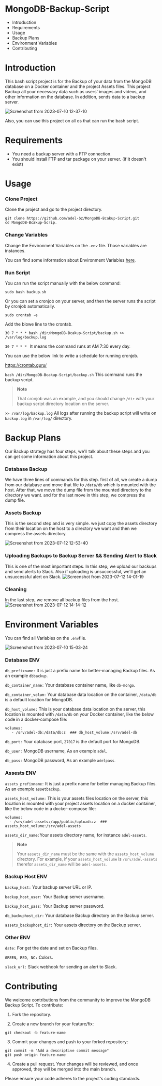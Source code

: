 # MongoDB-Backup-Script

- Introduction
- Requirements
- Usage
- Backup Plans
- Environment Variables
- Contributing

# Introduction
This bash script project is for the Backup of your data from the MongoDB database on a Docker container and the project Assets files.
This project Backup all your necessary data such as users' images and videos, and other information on the database. In addition, sends data to a backup server.


![Screenshot from 2023-07-10 12-37-10](https://github.com/adel-bz/MongoDB-Bcakup-Script/assets/45201934/7380833e-21e8-4146-bd49-2d4090251c33)

Also, you can use this project on all os that can run the bash script.

# Requirements
- You need a backup server with a FTP connection.
- You should install FTP and tar package on your server. (if it doesn't exist)

# Usage
### Clone Project
Clone the project and go to the project directory.
```
git clone https://github.com/adel-bz/MongoDB-Bcakup-Script.git
cd MongoDB-Bcakup-Scrip.
```
### Change Variables
Change the Environment Variables on the ```.env``` file. Those variables are instances.

You can find some information about Environment Variables [here](#environment-variables).

### Run Script
You can run the script manually with the below command:
```
sudo bash backup.sh
```
Or you can set a cronjob on your server, and then the server runs the script by cronjob automatically.
```
sudo crontab -e
```
Add the blowe line to the crontab.
```
30 7 * * * bash /dir/MongoDB-Bcakup-Script/backup.sh >> /var/log/backup.log
```

```30 7 * * * ```  It means the command runs at AM 7:30 every day.

You can use the below link to write a schedule for running cronjob.

https://crontab.guru/

```bash /dir/MongoDB-Bcakup-Script/backup.sh```  This command runs the backup script.

> **Note**
> 
> That cronjob was an example, and you should change ```/dir``` with your backup script directory location on the server.

```>> /var/log/backup.log``` All logs after running the backup script will write on ```backup.log``` in ```/var/log/``` directory.

# Backup Plans
Our Backup strategy has four steps, we'll talk about these steps and you can get some information about this project.

### Database Backup
We have three lines of commands for this step. first of all, we create a dump from our database and move that file to ```/data/db``` which is mounted with the host.
After that, we move the dump file from the mounted directory to the directory we want. and for the last move in this step, we compress the dump file.

### Assets Backup
This is the second step and is very simple. we just copy the assets directory from their location on the host to a directory we want and then we compress the assets directory.

![Screenshot from 2023-07-12 12-53-40](https://github.com/adel-bz/MongoDB-Bcakup-Script/assets/45201934/bff8d80f-dff5-4dda-af44-8f47ed3da7a6)

### Uploading Backups to Backup Server && Sending Alert to Slack
This is one of the most important steps. In this step, we upload our backups and send alerts to Slack. Also if uploading is unsuccessful, we'll get an unsuccessful alert on Slack.
![Screenshot from 2023-07-12 14-01-19](https://github.com/adel-bz/MongoDB-Bcakup-Script/assets/45201934/3aeec435-0550-4267-9a48-7e594ebff965)

### Cleaning
In the last step, we remove all backup files from the host.
![Screenshot from 2023-07-12 14-14-12](https://github.com/adel-bz/MongoDB-Bcakup-Script/assets/45201934/2bb19d75-2482-4195-9820-82e9b0f3fe6f)

# Environment Variables
You can find all Variables on the ```.env```file.

![Screenshot from 2023-07-10 15-03-24](https://github.com/adel-bz/MongoDB-Bcakup-Script/assets/45201934/d0c7f876-ff0b-439b-bb53-26e882fbcfee)

### Database ENV

```db_prefixname:``` It is just a prefix name for better-managing Backup files. As an example ```dbbackup```.

```db_container_name:``` Your database container name, like ```db-mongo```.

```db_container_volum:``` Your database data location on the container, ```/data/db``` is a default location for MongoDB.

```db_host_volume:``` This is your database data location on the server, this location is mounted with ```/data/db``` on your Docker container, like the below code in a docker-compose file:

```
volumes:
   - /srv/adel-db:/data/db:z  ### db_host_volume:/srv/adel-db
```

```db_port:``` Your database port, ```27017``` is the default port for MongoDB.

```db_user:``` MongoDB username, As an example ```adel```.

```db_pass:``` MongoDB password, As an example ```adelpass```.

### Assests ENV

```assets_prefixname:``` It is just a prefix name for better managing Backup files. As an example ```assetbackup```.

```assets_host_volume:``` This is your assets files location on the server, this location is mounted with your project assets location on a docker container, like the below code in a docker-compose file:

```
volumes:
  - /srv/adel-assets:/app/public/uploads:z  ### assets_host_volume:/srv/adel-assets
```

```assets_dir_name:```Your assets directory name, for instance ```adel-assets```.

> **Note**
> 
> Your ```assets_dir_name``` must be the same with the ```assets_host_volume``` directory. For example, if your ```assets_host_volume``` is ```/srv/adel-assets```  therefor ```assets_dir_name``` will be ```adel-assets```.


### Backup Host ENV

```backup_host:``` Your backup server URL or IP.

```backup_host_user:``` Your Backup server username.

```backup_host_pass:``` Your Backup server password.

```db_backuphost_dir:``` Your database Backup directory on the Backup server.

```assets_backuphost_dir:``` Your assets directory on the Backup server.


### Other ENV

```date:``` For get the date and set on Backup files.

```GREEN, RED, NC:``` Colors.

```slack_url:``` Slack webhook for sending an alert to Slack.

# Contributing
We welcome contributions from the community to improve the MongoDB Backup Script. To contribute:

1. Fork the repository.

2. Create a new branch for your feature/fix:
```
git checkout -b feature-name
```
3. Commit your changes and push to your forked repository:
```
git commit -m "Add a descriptive commit message"
git push origin feature-name
```
4. Create a pull request. Your changes will be reviewed, and once approved, they will be merged into the main branch.

Please ensure your code adheres to the project's coding standards.
